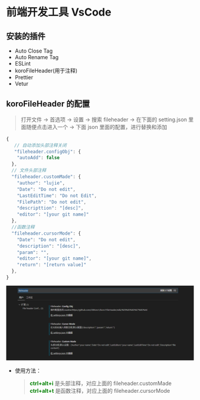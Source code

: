 # 前端开发工具 VsCode

## 安装的插件

- Auto Close Tag
- Auto Rename Tag
- ESLint
- koroFileHeader(用于注释)
- Prettier
- Vetur

## koroFileHeader 的配置

> 打开文件 → 首选项 → 设置 → 搜索 fileheader → 在下面的 setting.json 里面随便点击进入一个 → 下面 json 里面的配置，进行替换和添加

```js
{
   // 自动添加头部注释关闭
   "fileheader.configObj": {
    "autoAdd": false
  },
  // 文件头部注释
  "fileheader.customMade": {
    "author": "lujie",
    "Date": "Do not edit",
    "LastEditTime": "Do not Edit",
    "FilePath": "Do not edit",
    "descripttion": "[desc]",
    "editor": "[your git name]"
  },
  //函数注释
  "fileheader.cursorMode": {
    "Date": "Do not edit",
    "description": "[desc]",
    "param": "",
    "editor": "[your git name]",
    "return": "[return value]"
  },
}
```

![setting配置](../images/temp.jpg)

- 使用方法：
  > <font color=green>**ctrl+alt+i**</font> 是头部注释，对应上面的 fileheader.customMade  
  > <font color=green>**ctrl+alt+t**</font> 是函数注释，对应上面的 fileheader.cursorMode
